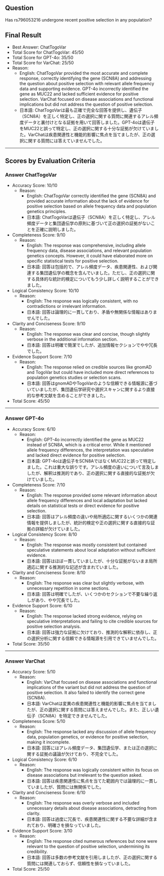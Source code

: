 ## Question

Has rs796053216 undergone recent positive selection in any population?

## Final Result

- Best Answer: ChatTogoVar
- Total Score for ChatTogoVar: 45/50
- Total Score for GPT-4o: 35/50
- Total Score for VarChat: 25/50
- Reason:
  - English: ChatTogoVar provided the most accurate and complete response, correctly identifying the gene (SCN8A) and addressing the question about positive selection with relevant allele frequency data and supporting evidence. GPT-4o incorrectly identified the gene as MUC22 and lacked sufficient evidence for positive selection. VarChat focused on disease associations and functional implications but did not address the question of positive selection.
  - 日本語: ChatTogoVarは最も正確で完全な回答を提供し、遺伝子（SCN8A）を正しく特定し、正の選択に関する質問に関連するアレル頻度データと裏付けとなる証拠を用いて回答しました。GPT-4oは遺伝子をMUC22と誤って特定し、正の選択に関する十分な証拠が欠けていました。VarChatは疾患関連性と機能的影響に焦点を当てましたが、正の選択に関する質問には答えていませんでした。

---

## Scores by Evaluation Criteria

### Answer ChatTogoVar
- Accuracy Score: 10/10
  - Reason: 
    - English: ChatTogoVar correctly identified the gene (SCN8A) and provided accurate information about the lack of evidence for positive selection based on allele frequency data and population genetics principles.
    - 日本語: ChatTogoVarは遺伝子（SCN8A）を正しく特定し、アレル頻度データと集団遺伝学の原則に基づいて正の選択の証拠がないことを正確に説明しました。
- Completeness Score: 9/10
  - Reason: 
    - English: The response was comprehensive, including allele frequency data, disease associations, and relevant population genetics concepts. However, it could have elaborated more on specific statistical tests for positive selection.
    - 日本語: 回答は包括的で、アレル頻度データ、疾患関連性、および関連する集団遺伝学の概念を含んでいました。ただし、正の選択に関する具体的な統計的検定についてもう少し詳しく説明することができました。
- Logical Consistency Score: 10/10
  - Reason: 
    - English: The response was logically consistent, with no contradictions or irrelevant information.
    - 日本語: 回答は論理的に一貫しており、矛盾や無関係な情報はありませんでした。
- Clarity and Conciseness Score: 9/10
  - Reason: 
    - English: The response was clear and concise, though slightly verbose in the additional information section.
    - 日本語: 回答は明確で簡潔でしたが、追加情報セクションでやや冗長でした。
- Evidence Support Score: 7/10
  - Reason: 
    - English: The response relied on credible sources like gnomAD and TogoVar but could have included more direct references to population genetics studies or selection scans.
    - 日本語: 回答はgnomADやTogoVarのような信頼できる情報源に基づいていましたが、集団遺伝学研究や選択スキャンに関するより直接的な参考文献を含めることができました。
- Total Score: 45/50

---

### Answer GPT-4o
- Accuracy Score: 6/10
  - Reason: 
    - English: GPT-4o incorrectly identified the gene as MUC22 instead of SCN8A, which is a critical error. While it mentioned allele frequency differences, the interpretation was speculative and lacked direct evidence for positive selection.
    - 日本語: GPT-4oは遺伝子をSCN8AではなくMUC22と誤って特定しました。これは重大な誤りです。アレル頻度の違いについて言及しましたが、解釈は推測的であり、正の選択に関する直接的な証拠が欠けていました。
- Completeness Score: 7/10
  - Reason: 
    - English: The response provided some relevant information about allele frequency differences and local adaptation but lacked details on statistical tests or direct evidence for positive selection.
    - 日本語: 回答はアレル頻度の違いや局所適応に関するいくつかの関連情報を提供しましたが、統計的検定や正の選択に関する直接的な証拠の詳細が欠けていました。
- Logical Consistency Score: 8/10
  - Reason: 
    - English: The response was mostly consistent but contained speculative statements about local adaptation without sufficient evidence.
    - 日本語: 回答はほぼ一貫していましたが、十分な証拠がないまま局所適応に関する推測的な記述が含まれていました。
- Clarity and Conciseness Score: 8/10
  - Reason: 
    - English: The response was clear but slightly verbose, with unnecessary repetition in some sections.
    - 日本語: 回答は明確でしたが、いくつかのセクションで不要な繰り返しがあり、やや冗長でした。
- Evidence Support Score: 6/10
  - Reason: 
    - English: The response lacked strong evidence, relying on speculative interpretations and failing to cite credible sources for positive selection analysis.
    - 日本語: 回答は強力な証拠に欠けており、推測的な解釈に依存し、正の選択分析に関する信頼できる情報源を引用できていませんでした。
- Total Score: 35/50

---

### Answer VarChat
- Accuracy Score: 5/10
  - Reason: 
    - English: VarChat focused on disease associations and functional implications of the variant but did not address the question of positive selection. It also failed to identify the correct gene (SCN8A).
    - 日本語: VarChatは変異の疾患関連性と機能的影響に焦点を当てましたが、正の選択に関する質問には答えませんでした。また、正しい遺伝子（SCN8A）を特定できませんでした。
- Completeness Score: 5/10
  - Reason: 
    - English: The response lacked any discussion of allele frequency data, population genetics, or evidence for positive selection, making it incomplete.
    - 日本語: 回答にはアレル頻度データ、集団遺伝学、または正の選択に関する証拠の議論が欠けており、不完全でした。
- Logical Consistency Score: 6/10
  - Reason: 
    - English: The response was logically consistent within its focus on disease associations but irrelevant to the question asked.
    - 日本語: 回答は疾患関連性に焦点を当てた範囲内では論理的に一貫していましたが、質問には無関係でした。
- Clarity and Conciseness Score: 6/10
  - Reason: 
    - English: The response was overly verbose and included unnecessary details about disease associations, detracting from clarity.
    - 日本語: 回答は過度に冗長で、疾患関連性に関する不要な詳細が含まれており、明確さを損なっていました。
- Evidence Support Score: 3/10
  - Reason: 
    - English: The response cited numerous references but none were relevant to the question of positive selection, undermining its credibility.
    - 日本語: 回答は多数の参考文献を引用しましたが、正の選択に関する質問には関連しておらず、信頼性を損なっていました。
- Total Score: 25/50